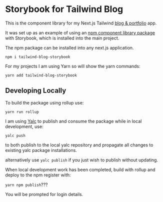 # Storybook for Tailwind Blog

This is the component library for my Next.js Tailwind [blog & portfolio](https://duncanwhite.co.uk/) app.

It was set up as an example of using an [npm component library package](https://www.npmjs.com/package/tailwind-blog-storybook) with Storybook, which is installed into the main project.

The npm package can be installed into any next.js application.

`npm i tailwind-blog-storybook`

For my projects I am using Yarn so will show the yarn commands:

`yarn add tailwind-blog-storybook`

## Developing Locally

To build the package using rollup use:

`yarn run rollup`

I am using [Yalc](https://www.npmjs.com/package/yalc) to publish and consume the package while in local development, use:

`yalc push`

to both publish to the local yalc repository and propagate all changes to existing yalc package installations.

alternatively use `yalc publish` if you just wish to publish without updating.

When local development work has been completed, build with rollup and deploy to the npm register with:

`yarn npm publish`???

You will be prompted for login details.
